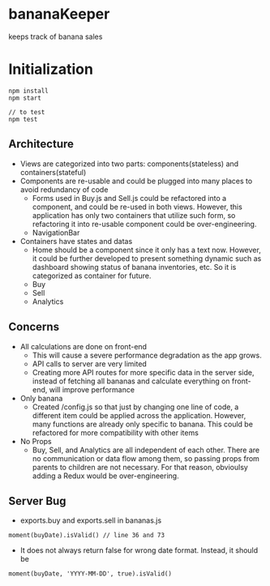 # bananaKeeper
keeps track of banana sales

# Initialization
```
npm install
npm start

// to test
npm test
```

## Architecture
 - Views are categorized into two parts: components(stateless) and containers(stateful)
 - Components are re-usable and could be plugged into many places to avoid redundancy of code
   - Forms used in Buy.js and Sell.js could be refactored into a component, and could be re-used in both views.  However, this application has only two containers that utilize such form, so refactoring it into re-usable component could be over-engineering.
   - NavigationBar
 - Containers have states and datas
   - Home should be a component since it only has a text now.  However, it could be further developed to present something dynamic such as dashboard showing status of banana inventories, etc. So it is categorized as container for future.
   - Buy
   - Sell
   - Analytics

## Concerns
 - All calculations are done on front-end
   - This will cause a severe performance degradation as the app grows.
   - API calls to server are very limited
   - Creating more API routes for more specific data in the server side, instead of fetching all bananas and calculate everything on front-end, will improve performance
 - Only banana
   - Created /config.js so that just by changing one line of code, a different item could be applied across the application.  However, many functions are already only specific to banana.  This could be refactored for more compatibility with other items
 - No Props
   - Buy, Sell, and Analytics are all independent of each other.  There are no communication or data flow among them, so passing props from parents to children are not necessary.  For that reason, obvioulsy adding a Redux would be over-engineering.

## Server Bug
  - exports.buy and exports.sell in bananas.js
  ```
  moment(buyDate).isValid() // line 36 and 73
  ```
  - It does not always return false for wrong date format.  Instead, it should be
  ```
  moment(buyDate, 'YYYY-MM-DD', true).isValid()
  ```
